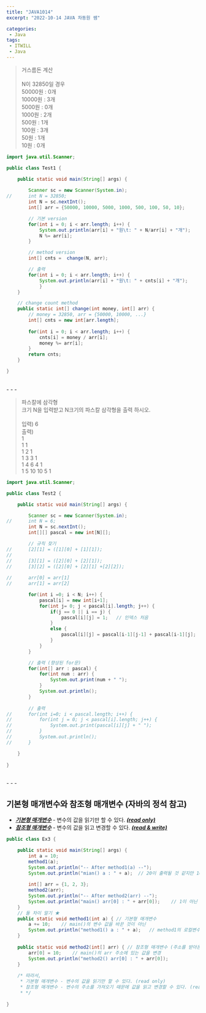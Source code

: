 ```yaml
---
title: "JAVA1014"
excerpt: "2022-10-14 JAVA 차동원 쌤"

categories:
 - Java
tags:
 - ITWILL
 - Java
---
```

> 거스름돈 계산    
> <br>
> N이 32850일 경우    
> 50000원	: 0개     
> 10000원	: 3개      
> 5000원		: 0개    
> 1000원		: 2개     
> 500원		: 1개    
> 100원		: 3개    
> 50원		: 1개    
> 10원		: 0개    

```java
import java.util.Scanner;

public class Test1 {

	public static void main(String[] args) {
		
		Scanner sc = new Scanner(System.in);
//		int N = 32850;
		int N = sc.nextInt();
		int[] arr = {50000, 10000, 5000, 1000, 500, 100, 50, 10};

		// 기본 version
		for(int i = 0; i < arr.length; i++) {
			System.out.println(arr[i] + "원\t: " + N/arr[i] + "개");
			N %= arr[i];
		}

		// method version
		int[] cnts =  change(N, arr);

		// 출력
		for(int i = 0; i < arr.length; i++) {
			System.out.println(arr[i] + "원\t: " + cnts[i] + "개");
			}
	}

	// change count method
	public static int[] change(int money, int[] arr) {
		// money = 32850, arr = {50000, 10000, ...}
		int[] cnts = new int[arr.length];
		
		for(int i = 0; i < arr.length; i++) {
			cnts[i] = money / arr[i];
			money %= arr[i];
		}
		return cnts;
	}

}
```
<br>
- - -


> 파스칼에 삼각형    
> 크기 N을 입력받고 N크기의 파스칼 삼각형을 출력 하시오.    
> <br>
> 입력) 6    
> 출력)    
> 1    
> 1 1     
> 1 2 1     
> 1 3 3 1     
> 1 4 6 4 1     
> 1 5 10 10 5 1     

```java
import java.util.Scanner;

public class Test2 {

	public static void main(String[] args) {

		Scanner sc = new Scanner(System.in);
//		int N = 6;
		int N = sc.nextInt();
		int[][] pascal = new int[N][];

		// 규칙 찾기
//		[2][1] = ([1][0] + [1][1]);
//	
//		[3][1] = ([2][0] + [2][1]);  
//		[3][2] = ([2][0] + [2][1] +[2][2]);
	
// 		arr[0] = arr[1]
// 		arr[1] = arr[2]

		for(int i =0; i < N; i++) {
			pascal[i] = new int[i+1];
			for(int j= 0; j < pascal[i].length; j++) {
				if(j == 0 || i == j) {
					pascal[i][j] = 1;	// 인덱스 처음
				}
				else {
					pascal[i][j] = pascal[i-1][j-1] + pascal[i-1][j];
				}
			}
		}

		// 출력 (향상된 for문)
		for(int[] arr : pascal) {
			for(int num : arr) {
				System.out.print(num + " ");
			}
			System.out.println();
		}
		
		// 출력
//		for(int i=0; i < pascal.length; i++) {
//			for(int j = 0; j < pascal[i].length; j++) {
//				System.out.print(pascal[i][j] + " ");
//			}
//			System.out.println();
//		}

	}
	
}
```
<br>
- - -

## **기본형 매개변수와 참조형 매개변수** (자바의 정석 참고)      
- _**<u>기본형 매개변수</u>**_ - 변수의 값을 읽기만 할 수 있다. _**<u>(read only)</u>**_     
- _**<u>참조형 매개변수</u>**_ - 변수의 값을 읽고 변경할 수 있다. _**<u>(read & write)</u>**_     

```java
public class Ex3 {

	public static void main(String[] args) {
		int a = 10;
		method1(a);
		System.out.println("-- After method1(a) --");
		System.out.println("mian() a : " + a);	// 20이 출력될 것 같지만 10이 출력 됨
		
		int[] arr = {1, 2, 3};
		method2(arr);
		System.out.println("-- After method2(arr) --");
		System.out.println("main() arr[0] : " + arr[0]);	// 1이 아닌 10이 출력 됨
	}
	// 둘 차이 알기 ★	
	public static void method1(int a) {	// 기본형 매개변수
		a += 10;	// main()의 변수 값을 바꾼 것이 아닌
		System.out.println("method1() a : " + a);	// method1의 로컬변수 값을 바꾼 것
	}
	
	public static void method2(int[] arr) {	// 참조형 매개변수 (주소를 받아온다)
		arr[0] = 10;	// main()의 arr 주소에 있는 값을 변경
		System.out.println("method2() arr[0] : " + arr[0]);
	}
	
	/* 따라서,
	 * 기본형 매개변수 - 변수의 값을 읽기만 할 수 있다. (read only)
	 * 참조형 매개변수 - 변수의 주소를 가져오기 때문에 값을 읽고 변경할 수 있다. (read & write)
	 * */
	
}
```
